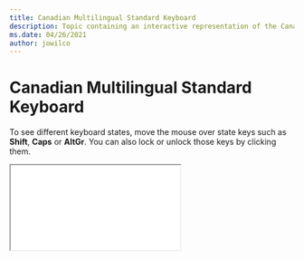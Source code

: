```yaml
--- 
title: Canadian Multilingual Standard Keyboard 
description: Topic containing an interactive representation of the Canadian Multilingual Standard Keyboard 
ms.date: 04/26/2021 
author: jowilco 
--- 
```

 
# Canadian Multilingual Standard Keyboard 
 
To see different keyboard states, move the mouse over state keys such as **Shift**, **Caps** or **AltGr**. You can also lock or unlock those keys by clicking them. 
 
<iframe src="kbdcan.html"></iframe> 
